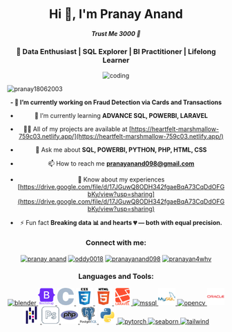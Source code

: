 <h1 align="center">Hi 🦅, I'm Pranay Anand <h5 align="center">Trust Me 3000 🦅</h5></h1>
<h3 align="center">🎯 Data Enthusiast | SQL Explorer | BI Practitioner | Lifelong Learner</h3>
<p align="center">
  <img alt="coding" width="200" src="https://makerworld.bblmw.com/makerworld/model/DSM00000000226299/design/2024-03-04_67f328cf7ff7.png?x-oss-process=image/resize,w_1000/format,webp">
</p>

<p align="left"> <img src="https://komarev.com/ghpvc/?username=pranay18062003&label=Profile%20views&color=0e75b6&style=flat" alt="pranay18062003" /> </p>

<div align="center">
  
<p><b>- 🔭 I’m currently working on Fraud Detection via Cards and Transactions</b></p>

- 🌱 I’m currently learning **ADVANCE SQL, POWERBI, LARAVEL**

- 👨‍💻 All of my projects are available at [https://heartfelt-marshmallow-759c03.netlify.app/](https://heartfelt-marshmallow-759c03.netlify.app/)

- 💬 Ask me about **SQL, POWERBI, PYTHON, PHP, HTML, CSS**

- 📫 How to reach me **pranayanand098@gmail.com**

- 📄 Know about my experiences [https://drive.google.com/file/d/17JGuwQ8ODH342fgaeBqA73CqDdOFGbKy/view?usp=sharing](https://drive.google.com/file/d/17JGuwQ8ODH342fgaeBqA73CqDdOFGbKy/view?usp=sharing)

- ⚡ Fun fact **Breaking data 📊 and hearts 💔 — both with equal precision.**
</div>
<h3 align="center">Connect with me:</h3>
<p align="center">
<a href="https://linkedin.com/in/pranay anand" target="blank"><img align="center" src="https://raw.githubusercontent.com/rahuldkjain/github-profile-readme-generator/master/src/images/icons/Social/linked-in-alt.svg" alt="pranay anand" height="30" width="40" /></a>
<a href="https://instagram.com/oddy0018" target="blank"><img align="center" src="https://raw.githubusercontent.com/rahuldkjain/github-profile-readme-generator/master/src/images/icons/Social/instagram.svg" alt="oddy0018" height="30" width="40" /></a>
<a href="https://www.hackerrank.com/pranayanand098" target="blank"><img align="center" src="https://raw.githubusercontent.com/rahuldkjain/github-profile-readme-generator/master/src/images/icons/Social/hackerrank.svg" alt="pranayanand098" height="30" width="40" /></a>
<a href="https://auth.geeksforgeeks.org/user/pranayan4whv" target="blank"><img align="center" src="https://raw.githubusercontent.com/rahuldkjain/github-profile-readme-generator/master/src/images/icons/Social/geeks-for-geeks.svg" alt="pranayan4whv" height="30" width="40" /></a>
</p>

<h3 align="center">Languages and Tools:</h3>
<p align="center"> <a href="https://www.blender.org/" target="_blank" rel="noreferrer"> <img src="https://download.blender.org/branding/community/blender_community_badge_white.svg" alt="blender" width="40" height="40"/> </a> <a href="https://getbootstrap.com" target="_blank" rel="noreferrer"> <img src="https://raw.githubusercontent.com/devicons/devicon/master/icons/bootstrap/bootstrap-plain-wordmark.svg" alt="bootstrap" width="40" height="40"/> </a> <a href="https://www.cprogramming.com/" target="_blank" rel="noreferrer"> <img src="https://raw.githubusercontent.com/devicons/devicon/master/icons/c/c-original.svg" alt="c" width="40" height="40"/> </a> <a href="https://www.w3schools.com/css/" target="_blank" rel="noreferrer"> <img src="https://raw.githubusercontent.com/devicons/devicon/master/icons/css3/css3-original-wordmark.svg" alt="css3" width="40" height="40"/> </a> <a href="https://www.w3.org/html/" target="_blank" rel="noreferrer"> <img src="https://raw.githubusercontent.com/devicons/devicon/master/icons/html5/html5-original-wordmark.svg" alt="html5" width="40" height="40"/> </a> <a href="https://laravel.com/" target="_blank" rel="noreferrer"> <img src="https://raw.githubusercontent.com/devicons/devicon/master/icons/laravel/laravel-plain-wordmark.svg" alt="laravel" width="40" height="40"/> </a> <a href="https://www.microsoft.com/en-us/sql-server" target="_blank" rel="noreferrer"> <img src="https://www.svgrepo.com/show/303229/microsoft-sql-server-logo.svg" alt="mssql" width="40" height="40"/> </a> <a href="https://www.mysql.com/" target="_blank" rel="noreferrer"> <img src="https://raw.githubusercontent.com/devicons/devicon/master/icons/mysql/mysql-original-wordmark.svg" alt="mysql" width="40" height="40"/> </a> <a href="https://opencv.org/" target="_blank" rel="noreferrer"> <img src="https://www.vectorlogo.zone/logos/opencv/opencv-icon.svg" alt="opencv" width="40" height="40"/> </a> <a href="https://www.oracle.com/" target="_blank" rel="noreferrer"> <img src="https://raw.githubusercontent.com/devicons/devicon/master/icons/oracle/oracle-original.svg" alt="oracle" width="40" height="40"/> </a> <a href="https://pandas.pydata.org/" target="_blank" rel="noreferrer"> <img src="https://raw.githubusercontent.com/devicons/devicon/2ae2a900d2f041da66e950e4d48052658d850630/icons/pandas/pandas-original.svg" alt="pandas" width="40" height="40"/> </a> <a href="https://www.photoshop.com/en" target="_blank" rel="noreferrer"> <img src="https://raw.githubusercontent.com/devicons/devicon/master/icons/photoshop/photoshop-line.svg" alt="photoshop" width="40" height="40"/> </a> <a href="https://www.php.net" target="_blank" rel="noreferrer"> <img src="https://raw.githubusercontent.com/devicons/devicon/master/icons/php/php-original.svg" alt="php" width="40" height="40"/> </a> <a href="https://www.postgresql.org" target="_blank" rel="noreferrer"> <img src="https://raw.githubusercontent.com/devicons/devicon/master/icons/postgresql/postgresql-original-wordmark.svg" alt="postgresql" width="40" height="40"/> </a> <a href="https://www.python.org" target="_blank" rel="noreferrer"> <img src="https://raw.githubusercontent.com/devicons/devicon/master/icons/python/python-original.svg" alt="python" width="40" height="40"/> </a> <a href="https://pytorch.org/" target="_blank" rel="noreferrer"> <img src="https://www.vectorlogo.zone/logos/pytorch/pytorch-icon.svg" alt="pytorch" width="40" height="40"/> </a> <a href="https://seaborn.pydata.org/" target="_blank" rel="noreferrer"> <img src="https://seaborn.pydata.org/_images/logo-mark-lightbg.svg" alt="seaborn" width="40" height="40"/> </a> <a href="https://tailwindcss.com/" target="_blank" rel="noreferrer"> <img src="https://www.vectorlogo.zone/logos/tailwindcss/tailwindcss-icon.svg" alt="tailwind" width="40" height="40"/> </a> </p>

